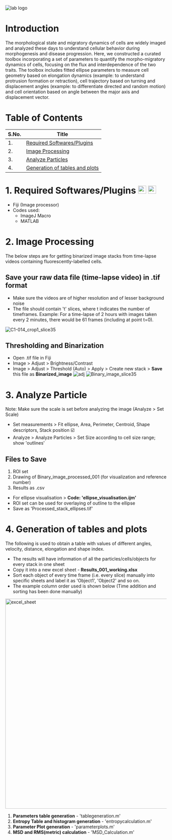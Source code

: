 ![lab logo](https://static.wixstatic.com/media/0f3704_e795eb7b0f4c4f23851fc3d1a623c7cd~mv2.png/v1/crop/x_0,y_410,w_2160,h_361/fill/w_1315,h_220,al_c,q_85,usm_0.66_1.00_0.01,enc_auto/0f3704_e795eb7b0f4c4f23851fc3d1a623c7cd~mv2.png)

# Introduction
The morphological state and migratory dynamics of cells are widely imaged and analyzed these days to understand cellular behavior during morphogenesis and disease progression. Here, we constructed a curated toolbox incorporating a set of parameters to quantify the morpho-migratory dynamics of cells, focusing on the flux and interdependence of the two traits. The toolbox includes fitted ellipse parameters to measure cell geometry based on elongation dynamics (example: to understand protrusion formation or retraction), cell trajectory based on turning and displacement angles (example: to differentiate directed and random motion) and cell orientation based on angle between the major axis and displacement vector.

# Table of Contents
| S.No. | Title | 
| -- | -------- |
| 1. | [Required Softwares/Plugins](https://github.com/madhumitha-rsuresh/Morphomigratory-parameters/tree/main?tab=readme-ov-file#1-required-softwaresplugins--) |
| 2. | [Image Processing](https://github.com/madhumitha-rsuresh/Morphomigratory-parameters/tree/main?tab=readme-ov-file#2-image-processing) 
| 3. | [Analyze Particles](https://github.com/madhumitha-rsuresh/Morphomigratory-parameters/tree/main?tab=readme-ov-file#3-analyze-particle) |
| 4. | [Generation of tables and plots](https://github.com/madhumitha-rsuresh/Morphomigratory-parameters/blob/main/README.md#4-generation-of-tables-and-plots) |

# 1. Required Softwares/Plugins <img src="https://github.com/madhumitha-rsuresh/Morphomigratory-parameters/assets/88226429/1dbc9cef-6b4f-471c-aea6-16a070519b96" width = 25px height = 25px> <img src = "https://github.com/madhumitha-rsuresh/Morphomigratory-parameters/assets/88226429/65329143-8596-4f18-ad01-529964233482" width = 25px height = 25px>
- Fiji (Image processor)
- Codes used:
    - ImageJ Macro
    - MATLAB

# 2. Image Processing
The below steps are for getting binarized image stacks from time-lapse videos containing fluorescently-labelled cells.

## Save your raw data file (time-lapse video) in .tif format
  - Make sure the videos are of higher resolution and of lesser background noise
  - The file should contain 't' slices, where t indicates the number of timeframes. Example: For a time-lapse of 2 hours with images taken every 2 minutes, there would be 61 frames (including at point t=0).

![C1-014_crop1_slice35](https://github.com/madhumitha-rsuresh/Morphomigratory-parameters/assets/88226429/02876ce2-b166-4ad8-966c-2c4146feb990)

## Thresholding and Binarization
  - Open .tif file in Fiji
  - Image > Adjust > Brightness/Contrast
  - Image > Adjust > Threshold (Auto) > Apply > Create new stack > **Save** this file as **Binarized_image**
![adj](https://github.com/madhumitha-rsuresh/Morphomigratory-parameters/assets/88226429/26075d6e-7edd-465d-89b6-f53edf549e2e) ![Binary_image_slice35](https://github.com/madhumitha-rsuresh/Morphomigratory-parameters/assets/88226429/f20d6108-fac9-4e58-84cb-1e4a896af6d4)

# 3. Analyze Particle
Note: Make sure the scale is set before analyzing the image (Analyze > Set Scale)
- Set measurements > Fit ellipse, Area, Perimeter, Centroid, Shape descriptors, Stack position :ballot_box_with_check: 
- Analyze > Analyze Particles > Set Size according to cell size range; show 'outlines'

## Files to Save
1. ROI set
2. Drawing of Binary_image_processed_001 (for visualization and reference number)
3. Results as .csv

- For ellipse visualisation > **Code: 'ellipse_visualisation.ijm'**
- ROI set can be used for overlaying of outline to the ellipse
- Save as 'Processed_stack_ellipses.tif'

# 4. Generation of tables and plots
The following is used to obtain a table with values of different angles, velocity, distance, elongation and shape index.
- The results will have information of all the particles/cells/objects for every stack in one sheet
- Copy it into a new excel sheet - **Results_001_working.xlsx**
- Sort each object of every time frame (i.e. every slice) manually into specific sheets and label it as 'Object1', 'Object2' and so on.
- The example column order used is shown below (Time addition and sorting has been done manually)
<img width="656" alt="excel_sheet" src="https://github.com/madhumitha-rsuresh/Morphomigratory-parameters/assets/88226429/0165e1af-aabe-4365-8550-a944b8873183">

1. **Parameters table generation** - 'tablegeneration.m'
2. **Entropy Table and histogram generation** - 'entropycalculation.m'
3. **Parameter Plot generation** - 'parameterplots.m'
4. **MSD and RMS(metric) calculation** - 'MSD_Calculation.m'
